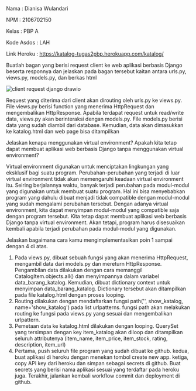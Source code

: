 Nama        : Dianisa Wulandari

NPM         : 2106702150

Kelas       : PBP A

Kode Asdos  : LAH

Link Heroku : https://katalog-tugas2pbp.herokuapp.com/katalog/

Buatlah bagan yang berisi request client ke web aplikasi berbasis Django beserta responnya dan jelaskan pada bagan tersebut kaitan antara urls.py, views.py, models.py, dan berkas html

![client request django drawio](https://user-images.githubusercontent.com/92663592/190253648-b7a19305-1477-4111-9c72-266e5ec7a21c.png)

Request yang diterima dari client akan dirouting oleh urls.py ke views.py. File views.py berisi function yang menerima HttpRequest dan mengembalikan HttpResponse. Apabila terdapat request untuk read/write data, views.py akan berinteraksi dengan models.py. File models.py berisi data yang sudah diambil dari database. Kemudian, data akan dimasukkan ke katalog.html dan web page bisa ditampilkan

Jelaskan kenapa menggunakan virtual environment? Apakah kita tetap dapat membuat aplikasi web berbasis Django tanpa menggunakan virtual environment?

Virtual environment digunakan untuk menciptakan lingkungan yang eksklusif bagi suatu program. Perubahan-perubahan yang terjadi di luar virtual environment tidak akan memengaruhi keadaan virtual environment itu. Seiring berjalannya waktu, banyak terjadi perubahan pada modul-modul yang digunakan untuk membuat suatu program. Hal ini bisa menyebabkan program yang dahulu dibuat menjadi tidak compatible dengan modul-modul yang sudah mengalami perubahan tersebut. Dengan adanya virtual environment, kita dapat menyimpan modul-modul yang compatible saja dengan program tersebut. Kita tetap dapat membuat aplikasi web berbasis Django tanpa virtual environment. Akan tetapi, program harus disesuaikan kembali apabila terjadi perubahan pada modul-modul yang digunakan.

Jelaskan bagaimana cara kamu mengimplementasikan poin 1 sampai dengan 4 di atas.
1. Pada views.py, dibuat sebuah fungsi yang akan menerima HttpRequest, mengambil data dari models.py dan mereturn HttpResponse. Pengambilan data dilakukan dengan cara memanggil CatalogItem.objects.all() dan menyimpannya dalam variabel data_barang_katalog. Kemudian, dibuat dictionary context untuk menyimpan data_barang_katalog. Dictionary tersebut akan ditampilkan pada file katalog.html dengan proses looping.
2. Routing dilakukan dengan mendaftarkan fungsi path('', show_katalog, name='show_katalog') pada list urlpatterns. fungsi path akan melakukan routing ke fungsi pada views.py yang sesuai dan mengembalikan urlpattern.
3. Pemetaan data ke katalog.html dilakukan dengan looping. QuerySet yang tersimpan dengan key item_katalog akan diloop dan ditampilkan seluruh attributenya (item_name, item_price, item_stock, rating, description, item_url)
4. Pertama, push seluruh file program yang sudah dibuat ke github. kedua, buat aplikasi di heroku dengan menekan tombol create new app. ketiga, copy API key dari heroku dan simpan sebagai secrets di github. Buat secrets yang berisi nama aplikasi sesuai yang terdaftar pada heroku juga. Terakhir, jalankan kembali workflow commit dan deployment di github. 
